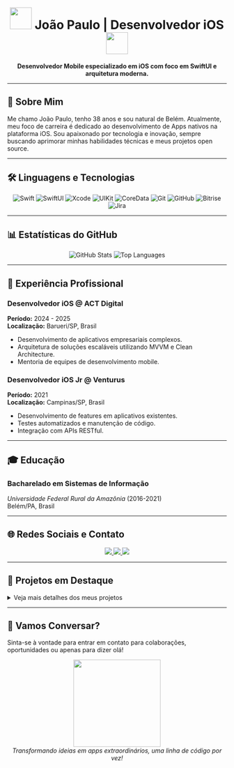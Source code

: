 <!-- Header -->
<h1 align="center">
  <img src="https://media.giphy.com/media/WUlplcMpOCEmTGBtBW/giphy.gif" width="50"> 
  João Paulo | Desenvolvedor iOS
  <img src="https://media.giphy.com/media/WUlplcMpOCEmTGBtBW/giphy.gif" width="50">
</h1>

<p align="center">
  <strong>Desenvolvedor Mobile especializado em iOS com foco em SwiftUI e arquitetura moderna.</strong>
</p>

---

## 📝 Sobre Mim

Me chamo João Paulo, tenho 38 anos e sou natural de Belém. Atualmente, meu foco de carreira é dedicado ao desenvolvimento de Apps nativos na plataforma iOS.
Sou apaixonado por tecnologia e inovação, sempre buscando aprimorar minhas habilidades técnicas e meus projetos open source.

---

## 🛠️ Linguagens e Tecnologias

<div align="center">
  
  <!-- Icons and badges -->
  <img alt="Swift" src="https://img.shields.io/badge/Swift-F54A27?style=for-the-badge&logo=swift&logoColor=white" />
  <img alt="SwiftUI" src="https://img.shields.io/badge/SwiftUI-FFAC45?style=for-the-badge&logo=swiftui&logoColor=white" />
  <img alt="Xcode" src="https://img.shields.io/badge/Xcode-1575F9?style=for-the-badge&logo=xcode&logoColor=white" />
  <img alt="UIKit" src="https://img.shields.io/badge/UIKit-007ACC?style=for-the-badge&logo=uikit&logoColor=white" />
  <img alt="CoreData" src="https://img.shields.io/badge/CoreData-FA7343?style=for-the-badge&logo=coredata&logoColor=white" />
  <img alt="Git" src="https://img.shields.io/badge/Git-F05032?style=for-the-badge&logo=git&logoColor=white" />
  <img alt="GitHub" src="https://img.shields.io/badge/GitHub-181717?style=for-the-badge&logo=github&logoColor=white" />
  <img alt="Bitrise" src="https://img.shields.io/badge/Bitrise-421560?style=for-the-badge&logo=bitrise&logoColor=white" />
  <img alt="Jira" src="https://img.shields.io/badge/Jira-0052CC?style=for-the-badge&logo=jira&logoColor=white" />
  
</div>

---

## 📊 Estatísticas do GitHub

<div align="center">
  
  <!-- GitHub Stats -->
  <img src="https://github-readme-stats.vercel.app/api?username=jplima30&show_icons=true&theme=radical&count_private=true" alt="GitHub Stats" />
  
  <!-- Top Languages -->
  <img src="https://github-readme-stats.vercel.app/api/top-langs/?username=jplima30&layout=compact&theme=radical" alt="Top Languages" />
  
</div>

---

## 💼 Experiência Profissional

### **Desenvolvedor iOS @ ACT Digital**
**Período:** 2024 - 2025  
**Localização:** Barueri/SP, Brasil  
- Desenvolvimento de aplicativos empresariais complexos.
- Arquitetura de soluções escaláveis utilizando MVVM e Clean Architecture.
- Mentoria de equipes de desenvolvimento mobile.

### **Desenvolvedor iOS Jr @ Venturus**
**Período:** 2021  
**Localização:** Campinas/SP, Brasil  
- Desenvolvimento de features em aplicativos existentes.
- Testes automatizados e manutenção de código.
- Integração com APIs RESTful.

---

## 🎓 Educação

### **Bacharelado em Sistemas de Informação**
*Universidade Federal Rural da Amazônia* (2016-2021)  
Belém/PA, Brasil  

---

## 🌐 Redes Sociais e Contato

<div align="center">
  
  <!-- Social Media Links -->
  <a href="https://www.linkedin.com/in/jpdeveloper/">
    <img src="https://img.shields.io/badge/LinkedIn-0077B5?style=for-the-badge&logo=linkedin&logoColor=white" />
  </a>
  <a href="https://wa.me/5591989385611?text=Olá! João Paulo">
    <img src="https://img.shields.io/badge/WhatsApp-25D366?style=for-the-badge&logo=whatsapp&logoColor=white" />
  </a>
  <a href="mailto:joaopaulo@email.com">
    <img src="https://img.shields.io/badge/Email-D14836?style=for-the-badge&logo=gmail&logoColor=white" />
  </a>
  
</div>

---

## 🚀 Projetos em Destaque

<details>
<summary>Veja mais detalhes dos meus projetos</summary>

| Projeto | Descrição | Tecnologias |
|---------|-----------|------------|
| **FinanceTracker** | App de gestão financeira pessoal | SwiftUI, CoreData, Charts |
| **HealthMonitor** | Monitoramento de saúde e atividades físicas | HealthKit, WatchKit |
| **E-commerce Pro** | Plataforma de vendas mobile | API REST, Pagamentos, Push Notifications |

</details>

---

## 🤝 Vamos Conversar?

Sinta-se à vontade para entrar em contato para colaborações, oportunidades ou apenas para dizer olá!

<p align="center">
  <img src="https://media.giphy.com/media/L8K62iTDkzGX6/giphy.gif" width="200" />
  <br>
  <em>Transformando ideias em apps extraordinários, uma linha de código por vez!</em>
</p>
